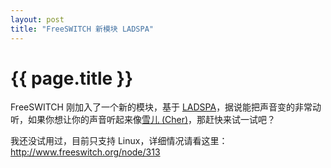 ```yaml
---
layout: post
title: "FreeSWITCH 新模块 LADSPA"
---
```


# {{ page.title }}

FreeSWITCH  刚加入了一个新的模块，基于 [LADSPA](http://www.ladspa.org/)，据说能把声音变的非常动听，如果你想让你的声音听起来像[雪儿 (Cher)](http://tieba.baidu.com/f?kz=9857496)，那赶快来试一试吧？

我还没试用过，目前只支持  Linux，详细情况请看这里：<http://www.freeswitch.org/node/313>
